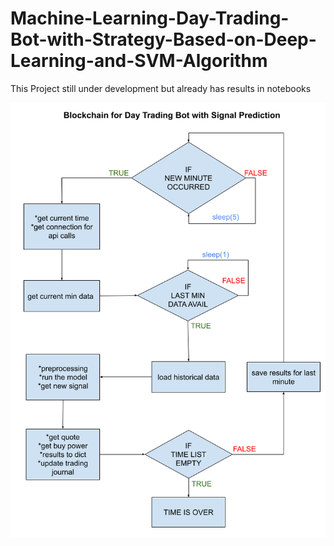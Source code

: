 # Machine-Learning-Day-Trading-Bot-with-Strategy-Based-on-Deep-Learning-and-SVM-Algorithm

This Project still under development but already has results in notebooks

<p align="center">
    <img src="pictures/blockchain.png" alt="drawing" width="800" hight="300"/>
